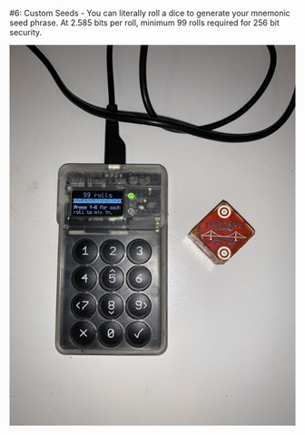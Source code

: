 #6: Custom Seeds - You can literally roll a dice to generate your mnemonic seed phrase. At 2.585 bits per roll, minimum 99 rolls required for 256 bit security.

![](assets/7.jpg)

